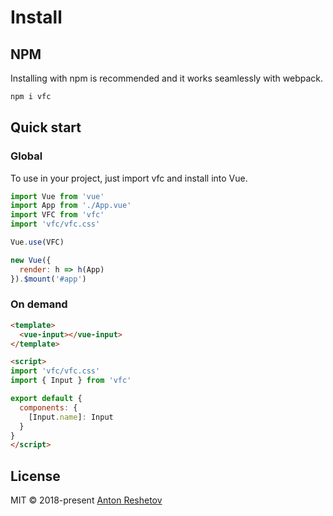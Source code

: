 # Install

## NPM

Installing with npm is recommended and it works seamlessly with webpack.

```js
npm i vfc
```

## Quick start

### Global

To use in your project, just import vfc and install into Vue.

```js
import Vue from 'vue'
import App from './App.vue'
import VFC from 'vfc'
import 'vfc/vfc.css'

Vue.use(VFC)

new Vue({
  render: h => h(App)
}).$mount('#app')
```

### On demand

```html
<template>
  <vue-input></vue-input>
</template>

<script>
import 'vfc/vfc.css'
import { Input } from 'vfc'

export default {
  components: {
    [Input.name]: Input
  }
}
</script>
```

## License

MIT © 2018-present [Anton Reshetov](http://antonreshetov.com)

